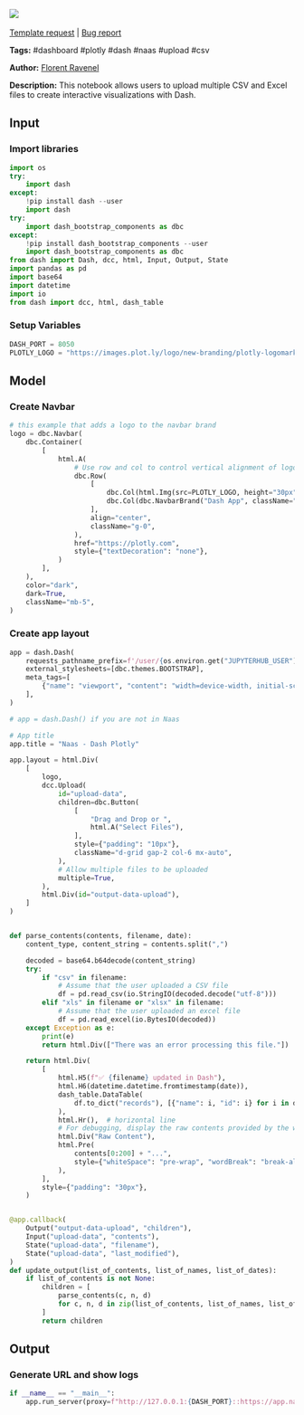 <a href="https://app.naas.ai/user-redirect/naas/downloader?url=https://raw.githubusercontent.com/jupyter-naas/awesome-notebooks/master/Dash/Dash_Upload_mutiples_CSV_Excel.ipynb" target="_parent"><img src="https://naasai-public.s3.eu-west-3.amazonaws.com/open_in_naas.svg"/></a><br><br><a href="https://github.com/jupyter-naas/awesome-notebooks/issues/new?assignees=&labels=&template=template-request.md&title=Tool+-+Action+of+the+notebook+">Template request</a> | <a href="https://github.com/jupyter-naas/awesome-notebooks/issues/new?assignees=&labels=bug&template=bug_report.md&title=Dash+-+Upload+mutiples+CSV+Excel:+Error+short+description">Bug report</a>

**Tags:** #dashboard #plotly #dash #naas #upload #csv

**Author:** [Florent Ravenel](https://www.linkedin.com/in/florent-ravenel/)

**Description:** This notebook allows users to upload multiple CSV and Excel files to create interactive visualizations with Dash.

## Input

### Import libraries


```python
import os
try:
    import dash
except:
    !pip install dash --user
    import dash
try:
    import dash_bootstrap_components as dbc
except:
    !pip install dash_bootstrap_components --user
    import dash_bootstrap_components as dbc
from dash import Dash, dcc, html, Input, Output, State
import pandas as pd
import base64
import datetime
import io
from dash import dcc, html, dash_table
```

### Setup Variables


```python
DASH_PORT = 8050
PLOTLY_LOGO = "https://images.plot.ly/logo/new-branding/plotly-logomark.png"
```

## Model

### Create Navbar


```python
# this example that adds a logo to the navbar brand
logo = dbc.Navbar(
    dbc.Container(
        [
            html.A(
                # Use row and col to control vertical alignment of logo / brand
                dbc.Row(
                    [
                        dbc.Col(html.Img(src=PLOTLY_LOGO, height="30px")),
                        dbc.Col(dbc.NavbarBrand("Dash App", className="ms-2")),
                    ],
                    align="center",
                    className="g-0",
                ),
                href="https://plotly.com",
                style={"textDecoration": "none"},
            )
        ],
    ),
    color="dark",
    dark=True,
    className="mb-5",
)
```

### Create app layout


```python
app = dash.Dash(
    requests_pathname_prefix=f'/user/{os.environ.get("JUPYTERHUB_USER")}/proxy/{DASH_PORT}/',
    external_stylesheets=[dbc.themes.BOOTSTRAP],
    meta_tags=[
        {"name": "viewport", "content": "width=device-width, initial-scale=1.0"}
    ],
)

# app = dash.Dash() if you are not in Naas

# App title
app.title = "Naas - Dash Plotly"

app.layout = html.Div(
    [
        logo,
        dcc.Upload(
            id="upload-data",
            children=dbc.Button(
                [
                    "Drag and Drop or ",
                    html.A("Select Files"),
                ],
                style={"padding": "10px"},
                className="d-grid gap-2 col-6 mx-auto",
            ),
            # Allow multiple files to be uploaded
            multiple=True,
        ),
        html.Div(id="output-data-upload"),
    ]
)


def parse_contents(contents, filename, date):
    content_type, content_string = contents.split(",")

    decoded = base64.b64decode(content_string)
    try:
        if "csv" in filename:
            # Assume that the user uploaded a CSV file
            df = pd.read_csv(io.StringIO(decoded.decode("utf-8")))
        elif "xls" in filename or "xlsx" in filename:
            # Assume that the user uploaded an excel file
            df = pd.read_excel(io.BytesIO(decoded))
    except Exception as e:
        print(e)
        return html.Div(["There was an error processing this file."])

    return html.Div(
        [
            html.H5(f"✅ {filename} updated in Dash"),
            html.H6(datetime.datetime.fromtimestamp(date)),
            dash_table.DataTable(
                df.to_dict("records"), [{"name": i, "id": i} for i in df.columns]
            ),
            html.Hr(),  # horizontal line
            # For debugging, display the raw contents provided by the web browser
            html.Div("Raw Content"),
            html.Pre(
                contents[0:200] + "...",
                style={"whiteSpace": "pre-wrap", "wordBreak": "break-all"},
            ),
        ],
        style={"padding": "30px"},
    )


@app.callback(
    Output("output-data-upload", "children"),
    Input("upload-data", "contents"),
    State("upload-data", "filename"),
    State("upload-data", "last_modified"),
)
def update_output(list_of_contents, list_of_names, list_of_dates):
    if list_of_contents is not None:
        children = [
            parse_contents(c, n, d)
            for c, n, d in zip(list_of_contents, list_of_names, list_of_dates)
        ]
        return children
```

## Output

### Generate URL and show logs


```python
if __name__ == "__main__":
    app.run_server(proxy=f"http://127.0.0.1:{DASH_PORT}::https://app.naas.ai")
```


```python

```
